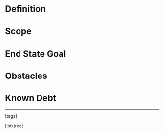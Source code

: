 # Definition

# Scope

# End State Goal

# Obstacles

# Known Debt












___
[tags] 


[linktree]

